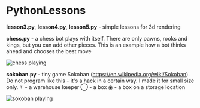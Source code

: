 # PythonLessons
**lesson3.py**, **lesson4.py**, **lesson5.py** - simple lessons for 3d rendering

**chess.py** - a chess bot plays with itself. There are only pawns, rooks and kings, but you can add other pieces. This is an example how a bot thinks ahead and chooses the best move

![chess playing](https://github.com/ef-end-y/PythonLessons/blob/master/images/chess.png)

**sokoban.py** - tiny game Sokoban (https://en.wikipedia.org/wiki/Sokoban). Do not program like this - it's a hack 
in a certain way. I made it for small size only.
☿ - a warehouse keeper
◯ - a box
◉ - a box on a storage location

![sokoban playing](https://github.com/ef-end-y/PythonLessons/blob/master/images/sokoban.png)
